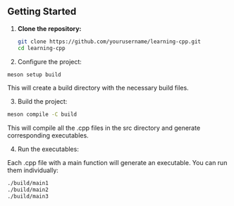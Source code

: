 ## Getting Started

1. **Clone the repository:**

   ```bash
   git clone https://github.com/yourusername/learning-cpp.git
   cd learning-cpp
   ```

2. Configure the project:

  ```bash
  meson setup build
  ```
  This will create a build directory with the necessary build files.

3. Build the project:

  ```bash
  meson compile -C build
  ```
  This will compile all the .cpp files in the src directory and generate corresponding executables.

4. Run the executables:

  Each .cpp file with a main function will generate an executable. You can run them individually:

  ```bash
  ./build/main1
  ./build/main2
  ./build/main3
  ```
